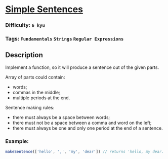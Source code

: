 # [Simple Sentences](https://www.codewars.com/kata/5297bf69649be865e6000922)

### Difficulty: `6 kyu`

### Tags: `Fundamentals` `Strings` `Regular Expressions`

## Description

Implement a function, so it will produce a sentence out of the given parts.

Array of parts could contain:

- words;
- commas in the middle;
- multiple periods at the end.

Sentence making rules:

- there must always be a space between words;
- there must not be a space between a comma and word on the left;
- there must always be one and only one period at the end of a sentence.

### Example:

```js
makeSentence(['hello', ',', 'my', 'dear']) // returns 'hello, my dear.'
```